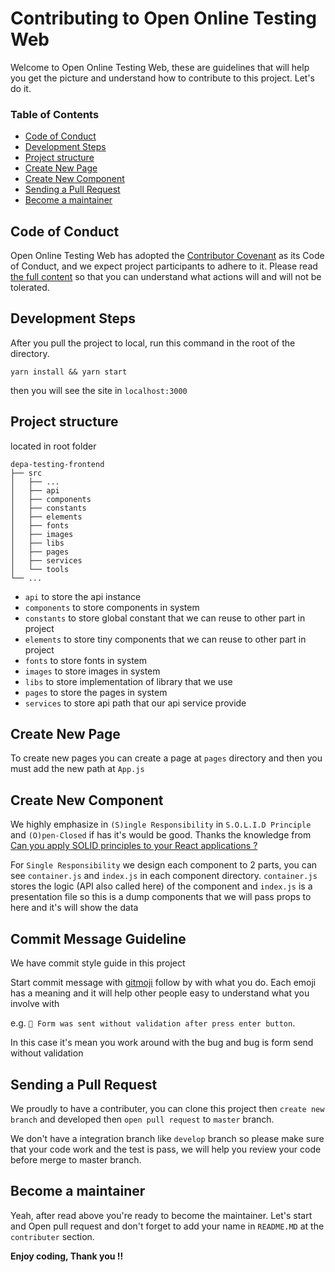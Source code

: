 # Contributing to Open Online Testing Web

Welcome to Open Online Testing Web, these are guidelines that will help you get the picture and understand how to contribute to this project. Let's do it.

### Table of Contents

- [Code of Conduct](#code-of-conduct)
- [Development Steps](#development-steps)
- [Project structure](#project-structure)
- [Create New Page](#create-new-page)
- [Create New Component](#create-new-component)
- [Sending a Pull Request](#sending-a-pull-request)
- [Become a maintainer](#become-a-maintainer)

## Code of Conduct

Open Online Testing Web has adopted the [Contributor Covenant](https://www.contributor-covenant.org/) as its Code of Conduct, and we expect project participants to adhere to it.
Please read [the full content](/CODE_OF_CONDUCT.md) so that you can understand what actions will and will not be tolerated.

## Development Steps

After you pull the project to local, run this command in the root of the directory.

```
yarn install && yarn start
```

then you will see the site in `localhost:3000`

## Project structure

located in root folder

```
depa-testing-frontend
├── src
│   ├── ...
│   ├── api
│   ├── components
│   ├── constants
│   ├── elements
│   ├── fonts
│   ├── images
│   ├── libs
│   ├── pages
│   ├── services
│   └── tools
└── ...
```

- `api` to store the api instance
- `components` to store components in system
- `constants` to store global constant that we can reuse to other part in project
- `elements` to store tiny components that we can reuse to other part in project
- `fonts` to store fonts in system
- `images` to store images in system
- `libs` to store implementation of library that we use
- `pages` to store the pages in system
- `services` to store api path that our api service provide

## Create New Page

To create new pages you can create a page at `pages` directory and then you must add the new path at `App.js`

## Create New Component

We highly emphasize in `(S)ingle Responsibility` in `S.O.L.I.D Principle` and `(O)pen-Closed` if has it's would be good. Thanks the knowledge from [Can you apply SOLID principles to your React applications ?](https://dev.to/shadid12/can-you-apply-solid-principles-to-your-react-applications-46il)

For `Single Responsibility` we design each component to 2 parts, you can see `container.js` and `index.js` in each component directory. `container.js` stores the logic (API also called here) of the component and `index.js` is a presentation file so this is a dump components that we will pass props to here and it's will show the data

## Commit Message Guideline

We have commit style guide in this project

Start commit message with [gitmoji](https://gitmoji.carloscuesta.me/) follow by with what you do. Each emoji has a meaning and it will help other people easy to understand what you involve with

e.g. `🐛 Form was sent without validation after press enter button`.

In this case it's mean you work around with the bug and bug is form send without validation

## Sending a Pull Request

We proudly to have a contributer, you can clone this project then `create new branch` and developed then `open pull request` to `master` branch.

We don't have a integration branch like `develop` branch so please make sure that your code work and the test is pass, we will help you review your code before merge to master branch.

## Become a maintainer

Yeah, after read above you're ready to become the maintainer. Let's start and Open pull request and don't forget to add your name in `README.MD` at the `contributer` section.

**Enjoy coding, Thank you !!**
